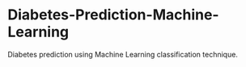 # Diabetes-Prediction-Machine-Learning
Diabetes prediction using Machine Learning classification technique.
